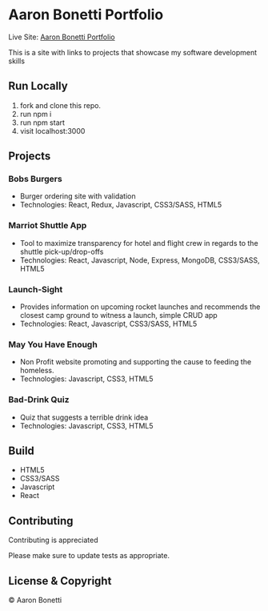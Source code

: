 
# Aaron Bonetti Portfolio

Live Site: [Aaron Bonetti Portfolio](https://www.aaronmikebonetti.com)

This is a site with links to projects that showcase my software development skills
## Run Locally

1. fork and clone this repo.
2. run npm i
3. run npm start
4. visit localhost:3000

## Projects

### Bobs Burgers
    
* Burger ordering site with validation
* Technologies: React, Redux, Javascript, CSS3/SASS, HTML5

### Marriot Shuttle App
    
* Tool to maximize transparency for hotel and flight crew in regards to the shuttle pick-up/drop-offs
* Technologies: React, Javascript, Node, Express, MongoDB, CSS3/SASS, HTML5

### Launch-Sight
    
* Provides information on upcoming rocket launches and recommends the closest camp ground to witness a launch, simple CRUD app
* Technologies: React, Javascript, CSS3/SASS, HTML5

### May You Have Enough
    
* Non Profit website promoting and supporting the cause to feeding the homeless.
* Technologies: Javascript, CSS3, HTML5

### Bad-Drink Quiz

* Quiz that suggests a terrible drink idea
* Technologies: Javascript, CSS3, HTML5

## Build

* HTML5
* CSS3/SASS
* Javascript
* React

## Contributing

Contributing is appreciated

Please make sure to update tests as appropriate.

## License & Copyright

© Aaron Bonetti
